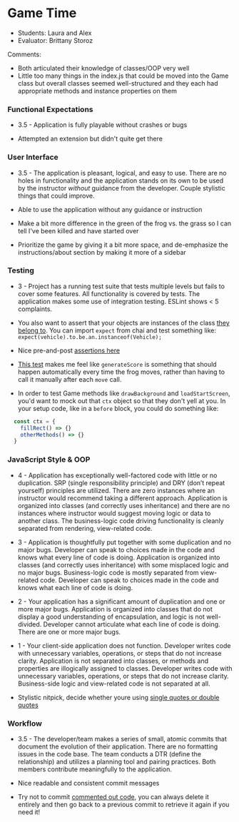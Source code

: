 # Game Time
* Students: Laura and Alex
* Evaluator: Brittany Storoz

Comments:
* Both articulated their knowledge of classes/OOP very well
* Little too many things in the index.js that could be moved into the Game class but overall classes seemed well-structured and they each had appropriate methods and instance properties on them

### Functional Expectations

* 3.5 - Application is fully playable without crashes or bugs

* Attempted an extension but didn't quite get there

### User Interface

* 3.5 - The application is pleasant, logical, and easy to use. There are no holes in functionality and the application stands on its own to be used by the instructor _without_ guidance from the developer. Couple stylistic things that could improve.

* Able to use the application without any guidance or instruction
* Make a bit more difference in the green of the frog vs. the grass so I can tell I've been killed and have started over
* Prioritize the game by giving it a bit more space, and de-emphasize the instructions/about section by making it more of a sidebar

### Testing

* 3 - Project has a running test suite that tests multiple levels but fails to cover some features. All functionality is covered by tests. The application makes some use of integration testing. ESLint shows < 5 complaints.

* You also want to assert that your objects are instances of the class [they belong to](https://github.com/Alexbruce1/game-time/blob/master/test/Vehicle-test.js#L26). You can import `expect` from chai and test something like: `expect(vehicle).to.be.an.instanceof(Vehicle);`

* Nice pre-and-post [assertions here](https://github.com/Alexbruce1/game-time/blob/master/test/Frog-test.js#L77-L83)

* [This test](https://github.com/Alexbruce1/game-time/blob/master/test/Frog-test.js#L97) makes me feel like `generateScore` is something that should happen automatically every time the frog moves, rather than having to call it manually after each `move` call. 

* In order to test Game methods like `drawBackground` and `loadStartScreen`, you'd want to mock out that `ctx` object so that they don't yell at you. In your setup code, like in a `before` block, you could do something like: 

```js
  const ctx = {
    fillRect() => {}
    otherMethods() => {}
  }
```


### JavaScript Style & OOP

* 4 - Application has exceptionally well-factored code with little or no duplication. SRP (single responsibility principle) and DRY (don’t repeat yourself) principles are utilized. There are zero instances where an instructor would recommend taking a different approach. Application is organized into classes (and correctly uses inheritance) and there are no instances where instructor would suggest moving logic or data to another class. The business-logic code driving functionality is cleanly separated from rendering, view-related code.
* 3 - Application is thoughtfully put together with some duplication and no major bugs. Developer can speak to choices made in the code and knows what every line of code is doing. Application is organized into classes (and correctly uses inheritance) with some misplaced logic and no major bugs. Business-logic code is mostly separated from view-related code. Developer can speak to choices made in the code and knows what each line of code is doing.
* 2 - Your application has a significant amount of duplication and one or more major bugs. Application is organized into classes that do not display a good understanding of encapsulation, and logic is not well-divided. Developer cannot articulate what each line of code is doing. There are one or more major bugs.
* 1 - Your client-side application does not function. Developer writes code with unnecessary variables, operations, or steps that do not increase clarity. Application is not separated into classes, or methods and properties are illogically assigned to classes. Developer writes code with unnecessary variables, operations, or steps that do not increase clarity. Business-side logic and view-related code is not separated at all.

* Stylistic nitpick, decide whether youre using [single quotes or double quotes](https://github.com/Alexbruce1/game-time/blob/master/lib/Game.js#L19-L20)

### Workflow

* 3.5 - The developer/team makes a series of small, atomic commits that document the evolution of their application. There are no formatting issues in the code base. The team conducts a DTR (define the relationship) and utilizes a planning tool and pairing practices. Both members contribute meaningfully to the application.

* Nice readable and consistent commit messages

* Try not to commit [commented out code](https://github.com/Alexbruce1/game-time/commit/dde097221ec3b65ca3eca234ef1258515547c18e), you can always delete it entirely and then go back to a previous commit to retrieve it again if you need it!